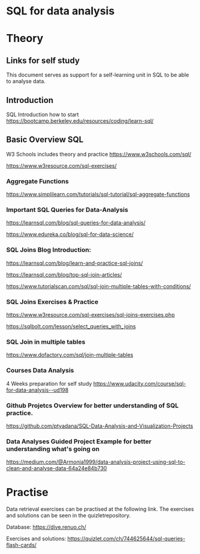# SQL for data analysis

# Theory

## Links for self study
This document serves as support for a self-learning unit in SQL to be able to analyse data. 

## Introduction
SQL Introduction how to start
https://bootcamp.berkeley.edu/resources/coding/learn-sql/ 

## Basic Overview SQL
W3 Schools includes theory and practice
https://www.w3schools.com/sql/

https://www.w3resource.com/sql-exercises/ 


### Aggregate Functions
https://www.simplilearn.com/tutorials/sql-tutorial/sql-aggregate-functions 

### Important SQL Queries for Data-Analysis
https://learnsql.com/blog/sql-queries-for-data-analysis/ 

https://www.edureka.co/blog/sql-for-data-science/ 

### SQL Joins Blog Introduction: 
https://learnsql.com/blog/learn-and-practice-sql-joins/

https://learnsql.com/blog/top-sql-join-articles/ 

https://www.tutorialscan.com/sql/sql-join-multiple-tables-with-conditions/

### SQL Joins Exercises & Practice
https://www.w3resource.com/sql-exercises/sql-joins-exercises.php

https://sqlbolt.com/lesson/select_queries_with_joins 

### SQL Join in multiple tables
https://www.dofactory.com/sql/join-multiple-tables

### Courses Data Analysis
4 Weeks preparation for self study
https://www.udacity.com/course/sql-for-data-analysis--ud198 

### Github Projetcs Overview for better understanding of SQL practice. 
https://github.com/ptyadana/SQL-Data-Analysis-and-Visualization-Projects 

### Data Analyses Guided Project Example for better understanding what's going on
https://medium.com/@Armonia1999/data-analysis-project-using-sql-to-clean-and-analyse-data-64a24e84b730  

# Practise
Data retrieval exercises can be practised at the following link. The exercises and solutions can be seen in the quizletrepository. 

Database:
https://dive.renuo.ch/

Exercises and solutions:
https://quizlet.com/ch/744625644/sql-queries-flash-cards/

